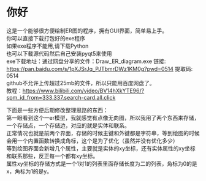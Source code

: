 # 你好
这是一个能够很方便绘制ER图的程序，拥有GUI界面，简单易上手。<br>
你可以直接下载打包好的exe程序<br>
如果exe程序不能用,请下载Python<br>
也可以下载源代码然后自己安装pyqt5来使用<br>
exe下载地址：通过网盘分享的文件：Draw_ER_diagram.exe
链接: https://pan.baidu.com/s/1pXJSrJq_PJTbmrDWz1KM0g?pwd=0514 提取码: 0514
<br>github不允许上传超过25mb的文件，所以只能用百度网盘了。
<br>教程：https://www.bilibili.com/video/BV14hXkYTE96/?spm_id_from=333.337.search-card.all.click


下面是一些方便后期修改整理思路的东西：<br>
第一眼看到这个一er模型，我就感觉有点像无向图，所以我用了两个东西来存储，一个存储点，一个存储边，对应的就是实体和联系。<br>
正常情况也就是前两个界面，存储的时候主键和外键都是字符串，等到绘图的时候会用一个内置函数转换成角标，这个是为了优化（虽然并没有优化多少）<br>
等到绘图界面会新增几个属性，主要就是实体的xy坐标，还有实体属性的xy坐标和联系那些，反正每一个都有xy坐标。<br>
属性xy坐标的存储方式是一个1对1的列表里面存储长度为二的列表，角标为0的是x，角标为1的是y。<br>
